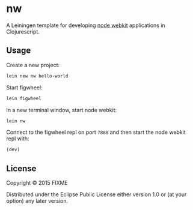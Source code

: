 # nw

A Leiningen template for developing [node webkit](http://nwjs.io/)
applications in Clojurescript.

## Usage

Create a new project:

``` bash
lein new nw hello-world
```

Start figwheel:

``` bash
lein figwheel
```

In a new terminal window, start node webkit:

``` bash
lein nw
```

Connect to the figwheel repl on port `7888` and then start the node
webkit repl with:

``` clojure
(dev)
```

## License

Copyright © 2015 FIXME

Distributed under the Eclipse Public License either version 1.0 or (at
your option) any later version.
